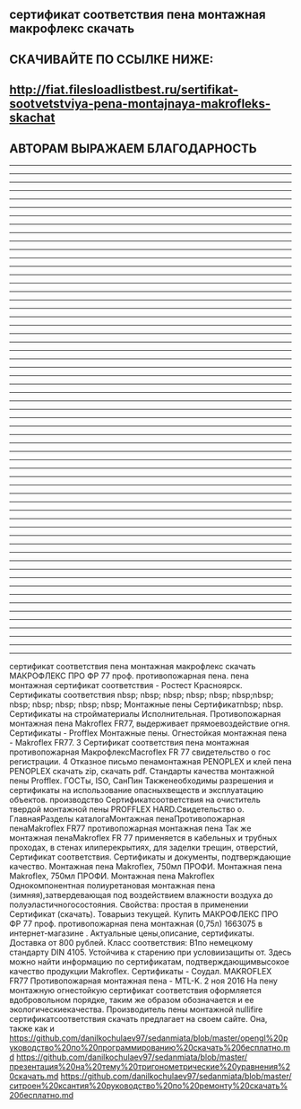 сертификат соответствия пена монтажная макрофлекс скачать
--------------------------------------------------
СКАЧИВАЙТЕ ПО ССЫЛКЕ НИЖЕ:
--------------------------------------------------
http://fiat.filesloadlistbest.ru/sertifikat-sootvetstviya-pena-montajnaya-makrofleks-skachat
--------------------------------------------------
АВТОРАМ ВЫРАЖАЕМ БЛАГОДАРНОСТЬ
--------------------------------------------------
--------------------------------------------------
--------------------------------------------------
--------------------------------------------------
--------------------------------------------------
--------------------------------------------------
--------------------------------------------------
--------------------------------------------------
--------------------------------------------------
--------------------------------------------------
--------------------------------------------------
--------------------------------------------------
--------------------------------------------------
--------------------------------------------------
--------------------------------------------------
--------------------------------------------------
--------------------------------------------------
--------------------------------------------------
--------------------------------------------------
--------------------------------------------------
--------------------------------------------------
--------------------------------------------------
--------------------------------------------------
--------------------------------------------------
--------------------------------------------------
--------------------------------------------------
--------------------------------------------------
--------------------------------------------------
--------------------------------------------------
--------------------------------------------------
--------------------------------------------------
--------------------------------------------------
--------------------------------------------------
--------------------------------------------------
--------------------------------------------------
--------------------------------------------------
--------------------------------------------------
--------------------------------------------------
--------------------------------------------------
--------------------------------------------------
--------------------------------------------------
--------------------------------------------------
--------------------------------------------------
--------------------------------------------------
--------------------------------------------------
--------------------------------------------------
--------------------------------------------------
--------------------------------------------------
--------------------------------------------------
--------------------------------------------------
--------------------------------------------------
--------------------------------------------------
--------------------------------------------------
--------------------------------------------------
--------------------------------------------------
--------------------------------------------------
--------------------------------------------------
--------------------------------------------------
--------------------------------------------------
--------------------------------------------------
сертификат соответствия пена монтажная макрофлекс скачать МАКРОФЛЕКС ПРО ФР 77 проф. противопожарная пена. пена монтажная сертификат соответствия - Ростест Красноярск. Сертификаты соответствия nbsp; nbsp; nbsp; nbsp; nbsp; nbsp;nbsp; nbsp; nbsp; nbsp; nbsp; nbsp; Монтажные пены  Сертификатnbsp; nbsp. Сертификаты на стройматериалы  Исполнительная. Противопожарная монтажная пена Makroflex FR77, выдерживает прямоевоздействие огня. Сертификаты - Profflex Монтажные пены. Огнестойкая монтажная пена - Makroflex FR77. 3 Сертификат соответствия пена монтажная противопожарная МакрофлексMacroflex FR 77 свидетельство о гос регистрации. 4 Отказное письмо пенамонтажная PENOPLEX и клей пена PENOPLEX скачать zip, скачать pdf. Стандарты качества монтажной пены Profflex. ГОСТы, ISO, СанПин  Такженеобходимы разрешения и сертификаты на использование опасныхвеществ и эксплуатацию объектов. производство  Сертификатсоответствия на очиститель твердой монтажной пены PROFFLEX HARD.Свидетельство о. ГлавнаяРазделы каталогаМонтажная пенаПротивопожарная пенаMakroflex FR77 противопожарная монтажная пена  Так же монтажная пенаMakroflex FR 77 применяется в кабельных и трубных проходах, в стенах илиперекрытиях, для заделки трещин, отверстий,  Сертификат соответствия. Сертификаты и документы, подтверждающие качество. Монтажная пена Makroflex, 750мл ПРОФИ. Монтажная пена Makroflex, 750мл ПРОФИ. Монтажная пена Makroflex Однокомпонентная полиуретановая монтажная пена (зимняя),затвердевающая под воздействием влажности воздуха до полуэластичногосостояния. Свойства: простая в применении  Сертификат (скачать). Товарыиз текущей. Купить МАКРОФЛЕКС ПРО ФР 77 проф. противопожарная пена монтажная (0,75л) 1663075 в интернет-магазине . Актуальные цены,описание, сертификаты. Доставка от 800 рублей.  Класс соответствия: B1по немецкому стандарту DIN 4105. Устойчива к старению при условиизащиты от. Здесь можно найти информацию по сертификатам, подтверждающимвысокое качество продукции Makroflex.
Сертификаты - Соудал. MAKROFLEX FR77 Противопожарная монтажная пена - MTL-K. 2 ноя 2016  На пену монтажную огнестойкую сертификат соответствия оформляется вдобровольном порядке, таким же образом обозначается и ее экологическиекачества.  Производитель пены монтажной nullifire сертификатсоответствия скачать предлагает на своем сайте. Она, также как и
https://github.com/danilkochulaev97/sedanmiata/blob/master/opengl%20руководство%20по%20программированию%20скачать%20бесплатно.md
https://github.com/danilkochulaev97/sedanmiata/blob/master/презентация%20на%20тему%20тригонометрические%20уравнения%20скачать.md
https://github.com/danilkochulaev97/sedanmiata/blob/master/ситроен%20ксантия%20руководство%20по%20ремонту%20скачать%20бесплатно.md